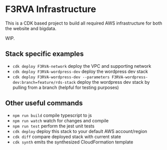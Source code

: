# F3RVA Infrastructure

This is a CDK based project to build all required AWS infrastructure for both the website and bigdata.

WIP.

## Stack specific examples

* `cdk deploy F3RVA-network`                                                                  deploy the VPC and supporting network
* `cdk deploy F3RVA-wordpress-dev`                                                            deploy the wordpress dev stack
* `cdk deploy F3RVA-wordpress-dev --parameters F3RVA-wordpress-dev:branch=feature/rds-stack`  deploy the wordpress dev stack by pulling from a branch (helpful for testing purposes)

## Other useful commands

* `npm run build`   compile typescript to js
* `npm run watch`   watch for changes and compile
* `npm run test`    perform the jest unit tests
* `cdk deploy`      deploy this stack to your default AWS account/region
* `cdk diff`        compare deployed stack with current state
* `cdk synth`       emits the synthesized CloudFormation template

